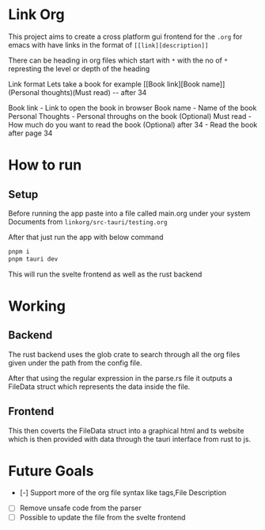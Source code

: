 # Link Org

This project aims to create a cross platform gui frontend for the `.org` for emacs with have links in the format of `[[link][description]]`

There can be heading in org files which start with `*` with the no of `*` represting the level or depth of the heading

Link format
Lets take a book for example
[[Book link][Book name]]         (Personal thoughts)(Must read)  -- after 34

Book link             - Link to open the book in browser
Book name             - Name of the book
Personal Thoughts     - Personal throughs on the book  (Optional)
Must read             - How much do you want to read the book (Optional)
after 34              - Read the book after page 34

# How to run
## Setup
Before running the app paste into a file called main.org under your system Documents from `linkorg/src-tauri/testing.org`

After that just run the app with below command
```bash
pnpm i
pnpm tauri dev
```

This will run the svelte frontend as well as the rust backend

# Working
## Backend
The rust backend uses the glob crate to search through all the org files given under the path from the config file.

After that using the regular expression in the parse.rs file it outputs a FileData struct which represents the data inside the file.

## Frontend
This then coverts the FileData struct into a graphical html and ts website which is then provided with data through the tauri interface from rust to js.

# Future Goals
- [-] Support more of the org file syntax like tags,File Description
- [ ] Remove unsafe code from the parser
- [ ] Possible to update the file from the svelte frontend
